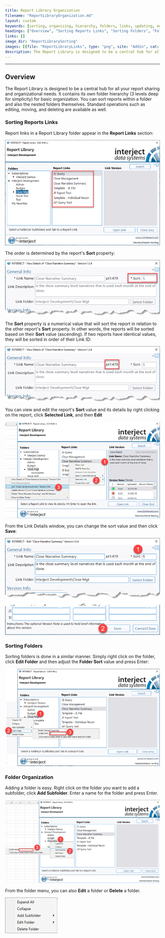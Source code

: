 ```yaml
---
title: Report Library Organization
filename: "ReportLibraryOrganization.md"
layout: custom
keywords: [sorting, organizing, hierarchy, folders, links, updating, editing, moving, deleting]
headings: ["Overview", "Sorting Reports Links", "Sorting Folders", "Folder Organization"]
links: []
image_dir: "ReportLibrarySorting"
images: [{file: "ReportLibraryLinks", type: "png", site: "Addin", cat: "Report Library", sub: "", report: "Close Narrative Summary", ribbon: "", config: ""}, {file: "LinkDetailsSort", type: "png", site: "Addin", cat: "Report Library", sub: "Details", report: "Close Narrative Summary", ribbon: "", config: ""}, {file: "ReportLibraryLinkID", type: "png", site: "Addin", cat: "Report Library", sub: "Details", report: "Close Narrative Summary", ribbon: "", config: ""}, {file: "EditDetailsClick", type: "png", site: "Addin", cat: "Report Library", sub: "", report: "Close Narrative Summary", ribbon: "", config: ""}, {file: "SortChange", type: "png", site: "Addin", cat: "Report Library", sub: "Details", report: "Close Narrative Summary", ribbon: "", config: ""}, {file: "SortChangeFolder", type: "png", site: "Addin", cat: "Report Library", sub: "", report: "Close Narrative Summary", ribbon: "", config: ""}, {file: "AddFolder", type: "png", site: "Addin", cat: "Report Library", sub: "", report: "Close Narrative Summary", ribbon: "", config: ""}, {file: "FolderMenu", type: "png", site: "Addin", cat: "Report Library", sub: "Right Click Menu", report: "", ribbon: "", config: ""}]
description: The Report Library is designed to be a central hub for all your report sharing and organizational needs. It contains its own folder hierarchy (3 levels deep for simplicity) for basic organization. You can sort reports within a folder and also the nested folders themselves.
---
```

* * *

## Overview

The Report Library is designed to be a central hub for all your report sharing and organizational needs. It contains its own folder hierarchy (3 levels deep for simplicity) for basic organization. You can sort reports within a folder and also the nested folders themselves. Standard operations such as editing, moving, and deleting are available as well.

### Sorting Reports Links

Report links in a Report Library folder appear in the **Report Links** section:

![](/images/ReportLibrarySorting/ReportLibraryLinks.png)
<br>

The order is determined by the report's **Sort** property:

![](/images/ReportLibrarySorting/LinkDetailsSort.png)
<br>

The **Sort** property is a numerical value that will sort the report in relation to the other report's **Sort** property. In other words, the reports will be sorted based on their **Sort** value (ascending). If two reports have identical values, they will be sorted in order of their Link ID:

![](/images/ReportLibrarySorting/ReportLibraryLinkID.png)
<br>

You can view and edit the report's **Sort** value and its details by right clicking on the report, click **Selected Link**, and then **Edit**

![](/images/ReportLibrarySorting/EditDetailsClick.png)
<br>

From the Link Details window, you can change the sort value and then click **Save**:

![](/images/ReportLibrarySorting/SortChange.png)
<br>

### Sorting Folders

Sorting folders is done in a similar manner. Simply right click on the folder, click **Edit Folder** and then adjust the **Folder Sort** value and press Enter:

![](/images/ReportLibrarySorting/SortChangeFolder.png)
<br>

### Folder Organization

Adding a folder is easy. Right click on the folder you want to add a subfolder, click **Add Subfolder**. Enter a name for the folder and press Enter.

![](/images/ReportLibrarySorting/AddFolder.png)
<br>

From the folder menu, you can also **Edit** a folder or **Delete** a folder.

![](/images/ReportLibrarySorting/FolderMenu.png)
<br>
